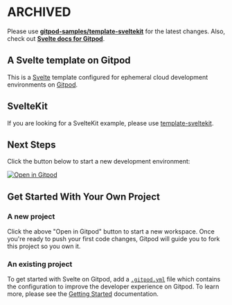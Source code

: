# ARCHIVED

Please use [**gitpod-samples/template-sveltekit**](https://github.com/gitpod-samples/template-sveltekit) for the latest changes. Also, check out [**Svelte docs for Gitpod**](www.gitpod.io/docs/introduction/languages/svelte).

## A Svelte template on Gitpod


This is a [Svelte](https://svelte.dev) template configured for ephemeral cloud development environments on [Gitpod](https://www.gitpod.io/).

## SvelteKit

If you are looking for a SvelteKit example, please use [template-sveltekit](https://github.com/gitpod-io/template-sveltekit).

## Next Steps

Click the button below to start a new development environment:

[![Open in Gitpod](https://gitpod.io/button/open-in-gitpod.svg)](https://gitpod.io/#https://github.com/gitpod-io/template-sveltejs)

## Get Started With Your Own Project

### A new project

Click the above "Open in Gitpod" button to start a new workspace. Once you're ready to push your first code changes, Gitpod will guide you to fork this project so you own it.

### An existing project

To get started with Svelte on Gitpod, add a [`.gitpod.yml`](./.gitpod.yml) file which contains the configuration to improve the developer experience on Gitpod. To learn more, please see the [Getting Started](https://www.gitpod.io/docs/getting-started) documentation.
